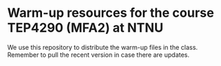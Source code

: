 # Warm-up resources for the course TEP4290 (MFA2) at NTNU

We use this repository to distribute the warm-up files in the class. Remember to pull the recent version in case there are updates.
